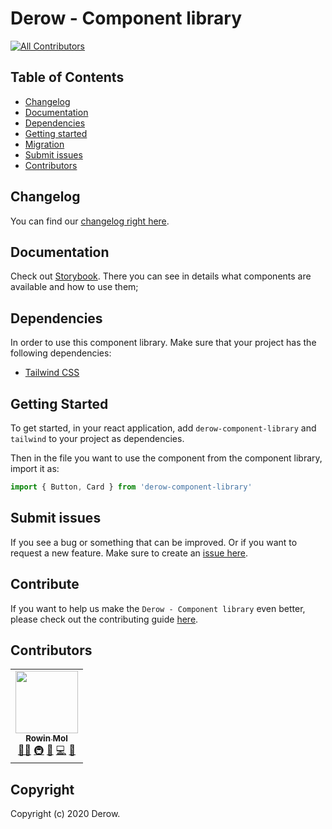 # Derow - Component library

<!-- ALL-CONTRIBUTORS-BADGE:START - Do not remove or modify this section -->

[![All Contributors](https://img.shields.io/badge/all_contributors-1-orange.svg?style=flat-square)](#contributors)

<!-- ALL-CONTRIBUTORS-BADGE:END -->

## Table of Contents

- [Changelog](#changelog)
- [Documentation](#documentation)
- [Dependencies](#dependencies)
- [Getting started](#getting-started)
- [Migration](#migration)
- [Submit issues](#submitting-issues)
- [Contributors](#contributors)

## Changelog

You can find our [changelog right here](https://github.com/rowin1125/derow-component-library/blob/master/CHANGELOG.md).

## Documentation

Check out [Storybook](#). There you can see in details what components are available and how to use them;

## Dependencies

In order to use this component library. Make sure that your project has the following dependencies:

- [Tailwind CSS](https://tailwindcss.com/)

## Getting Started

To get started, in your react application, add `derow-component-library` and `tailwind` to your project as dependencies.

Then in the file you want to use the component from the component library, import it as:

```jsx
import { Button, Card } from 'derow-component-library'
```

## Submit issues

If you see a bug or something that can be improved. Or if you want to request a new feature. Make sure to create an [issue here](https://github.com/rowin1125/derow-component-library/issues).

## Contribute

If you want to help us make the `Derow - Component library` even better, please check out the contributing guide [here](https://github.com/rowin1125/derow-component-library/blob/master/CONTRIBUTING.md).

## Contributors

<!-- ALL-CONTRIBUTORS-LIST:START - Do not remove or modify this section -->
<!-- prettier-ignore-start -->
<!-- markdownlint-disable -->
<table>
  <tr>
    <td align="center"><a href="https://derow.nl/"><img src="https://avatars2.githubusercontent.com/u/39522856?v=4?s=100" width="100px;" alt=""/><br /><sub><b>Rowin Mol</b></sub></a><br /><a href="#mentoring-rowin1125" title="Mentoring">🧑‍🏫</a> <a href="#infra-rowin1125" title="Infrastructure (Hosting, Build-Tools, etc)">🚇</a> <a href="#ideas-rowin1125" title="Ideas, Planning, & Feedback">🤔</a> <a href="https://github.com/Rowin/derow-component-library/commits?author=rowin1125" title="Code">💻</a> <a href="#maintenance-rowin1125" title="Maintenance">🚧</a></td>
  </tr>
</table>

<!-- markdownlint-restore -->
<!-- prettier-ignore-end -->

<!-- ALL-CONTRIBUTORS-LIST:END -->

## Copyright

Copyright (c) 2020 Derow.
